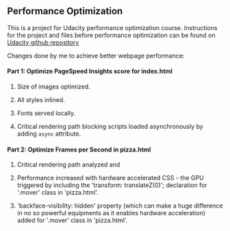 ## Performance Optimization

This is a project for Udacity performance optimization course. Instructions for the project and files before performance optimization can be found on [Udacity github repository](https://github.com/udacity/frontend-nanodegree-mobile-portfolio) 

Changes done by me to achieve better webpage performance:

#### Part 1: Optimize PageSpeed Insights score for index.html

1. Size of images optimized.

2. All styles inlined.

3. Fonts served locally.

4. Critical rendering path blocking scripts loaded asynchronously by adding `async` attribute.

#### Part 2: Optimize Frames per Second in pizza.html

1. Critical rendering path analyzed and 

2. Performance increased with hardware accelerated CSS - the GPU triggered by including the 'transform: translateZ(0)'; declaration for '.mover' class in 'pizza.html'. 

3. 'backface-visibility: hidden' property (which can make a huge difference in no so powerful equipments as it enables hardware acceleration) added for '.mover' class in 'pizza.html'.

